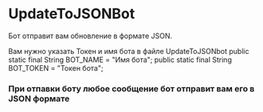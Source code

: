 # UpdateToJSONBot
Бот отправит вам обновление в формате JSON.

Вам нужно указать Токен и имя бота в файле UpdateToJSONbot
  public static final String BOT_NAME = "Имя бота";
  public static final String BOT_TOKEN = "Токен бота";
  
###  При отпавки боту любое сообщение бот отправит вам его в JSON формате
